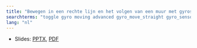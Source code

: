 ```yaml
---
title: "Bewegen in een rechte lijn en het volgen van een muur met gyroscoop"
searchterms: "toggle gyro moving advanced gyro_move_straight gyro_sensor gyro_wall_follow proportional_control proportional heading angle bewegen_in_een_rechte_lijn_en_het_volgen_van_een_muur_met_gyroscoop"
lang: "nl"
---
```

 <ul>
 <li class="ng-binding">Slides:
 <a href="translations/nl/advanced/GyroWallFollow.pptx">PPTX</a>,
 <a href="translations/nl/advanced/GyroWallFollow.pdf">PDF</a>
 </li>
 </ul>
